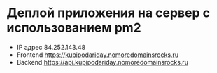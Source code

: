 # Деплой приложения на сервер с использованием pm2

* IP адрес 84.252.143.48
* Frontend https://kupipodariday.nomoredomainsrocks.ru
* Backend https://api.kupipodariday.nomoredomainsrocks.ru